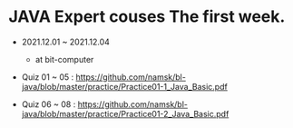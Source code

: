 # JAVA Expert couses The first week.

+ 2021.12.01 ~ 2021.12.04
  + at bit-computer


+ Quiz 01 ~ 05 : https://github.com/namsk/bl-java/blob/master/practice/Practice01-1_Java_Basic.pdf
+ Quiz 06 ~ 08 : https://github.com/namsk/bl-java/blob/master/practice/Practice01-2_Java_Basic.pdf


